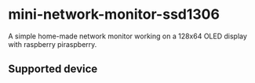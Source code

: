 # mini-network-monitor-ssd1306

A simple home-made network monitor working on a 128x64 OLED display with raspberry piraspberry.

## Supported device
